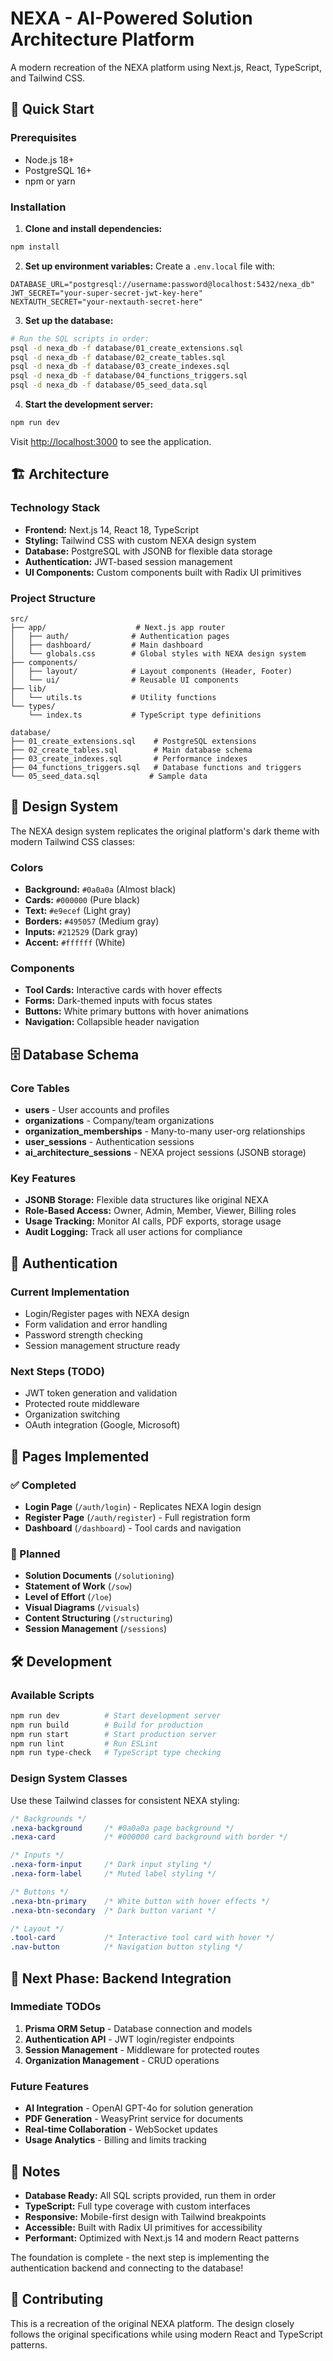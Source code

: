 # NEXA - AI-Powered Solution Architecture Platform

A modern recreation of the NEXA platform using Next.js, React, TypeScript, and Tailwind CSS.

## 🚀 Quick Start

### Prerequisites

- Node.js 18+ 
- PostgreSQL 16+
- npm or yarn

### Installation

1. **Clone and install dependencies:**
```bash
npm install
```

2. **Set up environment variables:**
Create a `.env.local` file with:
```env
DATABASE_URL="postgresql://username:password@localhost:5432/nexa_db"
JWT_SECRET="your-super-secret-jwt-key-here"
NEXTAUTH_SECRET="your-nextauth-secret-here"
```

3. **Set up the database:**
```bash
# Run the SQL scripts in order:
psql -d nexa_db -f database/01_create_extensions.sql
psql -d nexa_db -f database/02_create_tables.sql
psql -d nexa_db -f database/03_create_indexes.sql
psql -d nexa_db -f database/04_functions_triggers.sql
psql -d nexa_db -f database/05_seed_data.sql
```

4. **Start the development server:**
```bash
npm run dev
```

Visit [http://localhost:3000](http://localhost:3000) to see the application.

## 🏗️ Architecture

### Technology Stack

- **Frontend:** Next.js 14, React 18, TypeScript
- **Styling:** Tailwind CSS with custom NEXA design system
- **Database:** PostgreSQL with JSONB for flexible data storage
- **Authentication:** JWT-based session management
- **UI Components:** Custom components built with Radix UI primitives

### Project Structure

```
src/
├── app/                    # Next.js app router
│   ├── auth/              # Authentication pages
│   ├── dashboard/         # Main dashboard
│   └── globals.css        # Global styles with NEXA design system
├── components/
│   ├── layout/            # Layout components (Header, Footer)
│   └── ui/                # Reusable UI components
├── lib/
│   └── utils.ts           # Utility functions
└── types/
    └── index.ts           # TypeScript type definitions

database/
├── 01_create_extensions.sql    # PostgreSQL extensions
├── 02_create_tables.sql        # Main database schema
├── 03_create_indexes.sql       # Performance indexes
├── 04_functions_triggers.sql   # Database functions and triggers
└── 05_seed_data.sql           # Sample data
```

## 🎨 Design System

The NEXA design system replicates the original platform's dark theme with modern Tailwind CSS classes:

### Colors
- **Background:** `#0a0a0a` (Almost black)
- **Cards:** `#000000` (Pure black) 
- **Text:** `#e9ecef` (Light gray)
- **Borders:** `#495057` (Medium gray)
- **Inputs:** `#212529` (Dark gray)
- **Accent:** `#ffffff` (White)

### Components
- **Tool Cards:** Interactive cards with hover effects
- **Forms:** Dark-themed inputs with focus states
- **Buttons:** White primary buttons with hover animations
- **Navigation:** Collapsible header navigation

## 🗄️ Database Schema

### Core Tables

- **users** - User accounts and profiles
- **organizations** - Company/team organizations  
- **organization_memberships** - Many-to-many user-org relationships
- **user_sessions** - Authentication sessions
- **ai_architecture_sessions** - NEXA project sessions (JSONB storage)

### Key Features

- **JSONB Storage:** Flexible data structures like original NEXA
- **Role-Based Access:** Owner, Admin, Member, Viewer, Billing roles
- **Usage Tracking:** Monitor AI calls, PDF exports, storage usage
- **Audit Logging:** Track all user actions for compliance

## 🔐 Authentication

### Current Implementation
- Login/Register pages with NEXA design
- Form validation and error handling
- Password strength checking
- Session management structure ready

### Next Steps (TODO)
- JWT token generation and validation
- Protected route middleware
- Organization switching
- OAuth integration (Google, Microsoft)

## 📱 Pages Implemented

### ✅ Completed
- **Login Page** (`/auth/login`) - Replicates NEXA login design
- **Register Page** (`/auth/register`) - Full registration form
- **Dashboard** (`/dashboard`) - Tool cards and navigation

### 🚧 Planned
- **Solution Documents** (`/solutioning`)
- **Statement of Work** (`/sow`) 
- **Level of Effort** (`/loe`)
- **Visual Diagrams** (`/visuals`)
- **Content Structuring** (`/structuring`)
- **Session Management** (`/sessions`)

## 🛠️ Development

### Available Scripts

```bash
npm run dev          # Start development server
npm run build        # Build for production
npm run start        # Start production server
npm run lint         # Run ESLint
npm run type-check   # TypeScript type checking
```

### Design System Classes

Use these Tailwind classes for consistent NEXA styling:

```css
/* Backgrounds */
.nexa-background     /* #0a0a0a page background */
.nexa-card           /* #000000 card background with border */

/* Inputs */
.nexa-form-input     /* Dark input styling */
.nexa-form-label     /* Muted label styling */

/* Buttons */
.nexa-btn-primary    /* White button with hover effects */
.nexa-btn-secondary  /* Dark button variant */

/* Layout */
.tool-card           /* Interactive tool card with hover */
.nav-button          /* Navigation button styling */
```

## 🔮 Next Phase: Backend Integration

### Immediate TODOs
1. **Prisma ORM Setup** - Database connection and models
2. **Authentication API** - JWT login/register endpoints  
3. **Session Management** - Middleware for protected routes
4. **Organization Management** - CRUD operations

### Future Features
- **AI Integration** - OpenAI GPT-4o for solution generation
- **PDF Generation** - WeasyPrint service for documents
- **Real-time Collaboration** - WebSocket updates
- **Usage Analytics** - Billing and limits tracking

## 📝 Notes

- **Database Ready:** All SQL scripts provided, run them in order
- **TypeScript:** Full type coverage with custom interfaces
- **Responsive:** Mobile-first design with Tailwind breakpoints
- **Accessible:** Built with Radix UI primitives for accessibility
- **Performant:** Optimized with Next.js 14 and modern React patterns

The foundation is complete - the next step is implementing the authentication backend and connecting to the database!

## 🤝 Contributing

This is a recreation of the original NEXA platform. The design closely follows the original specifications while using modern React and TypeScript patterns.


